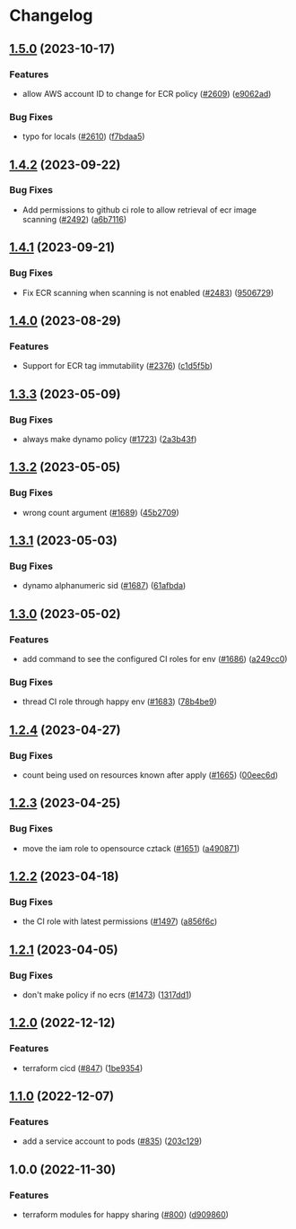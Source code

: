 # Changelog

## [1.5.0](https://github.com/chanzuckerberg/happy/compare/happy-github-ci-role-v1.4.2...happy-github-ci-role-v1.5.0) (2023-10-17)


### Features

* allow AWS account ID to change for ECR policy ([#2609](https://github.com/chanzuckerberg/happy/issues/2609)) ([e9062ad](https://github.com/chanzuckerberg/happy/commit/e9062adc7983b7b16e7271b4c65eec939a068f62))


### Bug Fixes

* typo for locals ([#2610](https://github.com/chanzuckerberg/happy/issues/2610)) ([f7bdaa5](https://github.com/chanzuckerberg/happy/commit/f7bdaa565aaa1381b0f5e30794cad63fdccff8cb))

## [1.4.2](https://github.com/chanzuckerberg/happy/compare/happy-github-ci-role-v1.4.1...happy-github-ci-role-v1.4.2) (2023-09-22)


### Bug Fixes

* Add permissions to github ci role to allow retrieval of ecr image scanning ([#2492](https://github.com/chanzuckerberg/happy/issues/2492)) ([a6b7116](https://github.com/chanzuckerberg/happy/commit/a6b71169993165a55b8f139225a53e5a229367e9))

## [1.4.1](https://github.com/chanzuckerberg/happy/compare/happy-github-ci-role-v1.4.0...happy-github-ci-role-v1.4.1) (2023-09-21)


### Bug Fixes

* Fix ECR scanning when scanning is not enabled ([#2483](https://github.com/chanzuckerberg/happy/issues/2483)) ([9506729](https://github.com/chanzuckerberg/happy/commit/9506729d6121989b90fe58708b8bd07530e3bc0c))

## [1.4.0](https://github.com/chanzuckerberg/happy/compare/happy-github-ci-role-v1.3.3...happy-github-ci-role-v1.4.0) (2023-08-29)


### Features

* Support for ECR tag immutability ([#2376](https://github.com/chanzuckerberg/happy/issues/2376)) ([c1d5f5b](https://github.com/chanzuckerberg/happy/commit/c1d5f5b6e6a093c19ba2a092111842cc0e4f195f))

## [1.3.3](https://github.com/chanzuckerberg/happy/compare/happy-github-ci-role-v1.3.2...happy-github-ci-role-v1.3.3) (2023-05-09)


### Bug Fixes

* always make dynamo policy ([#1723](https://github.com/chanzuckerberg/happy/issues/1723)) ([2a3b43f](https://github.com/chanzuckerberg/happy/commit/2a3b43f9e5de9f93be400d67d966a356df50f7f3))

## [1.3.2](https://github.com/chanzuckerberg/happy/compare/happy-github-ci-role-v1.3.1...happy-github-ci-role-v1.3.2) (2023-05-05)


### Bug Fixes

* wrong count argument ([#1689](https://github.com/chanzuckerberg/happy/issues/1689)) ([45b2709](https://github.com/chanzuckerberg/happy/commit/45b27099d6504d16f58789e81bca7d7ef1c7e2b0))

## [1.3.1](https://github.com/chanzuckerberg/happy/compare/happy-github-ci-role-v1.3.0...happy-github-ci-role-v1.3.1) (2023-05-03)


### Bug Fixes

* dynamo alphanumeric sid ([#1687](https://github.com/chanzuckerberg/happy/issues/1687)) ([61afbda](https://github.com/chanzuckerberg/happy/commit/61afbdac2796d213b2b722c5e4f42044e00cfe48))

## [1.3.0](https://github.com/chanzuckerberg/happy/compare/happy-github-ci-role-v1.2.4...happy-github-ci-role-v1.3.0) (2023-05-02)


### Features

* add command to see the configured CI roles for env ([#1686](https://github.com/chanzuckerberg/happy/issues/1686)) ([a249cc0](https://github.com/chanzuckerberg/happy/commit/a249cc0a4fc61af413312b300f1fc4695529ee2e))


### Bug Fixes

* thread CI role through happy env ([#1683](https://github.com/chanzuckerberg/happy/issues/1683)) ([78b4be9](https://github.com/chanzuckerberg/happy/commit/78b4be95b7f4f4be95cf18a3d3b9920a28f409da))

## [1.2.4](https://github.com/chanzuckerberg/happy/compare/happy-github-ci-role-v1.2.3...happy-github-ci-role-v1.2.4) (2023-04-27)


### Bug Fixes

* count being used on resources known after apply ([#1665](https://github.com/chanzuckerberg/happy/issues/1665)) ([00eec6d](https://github.com/chanzuckerberg/happy/commit/00eec6d86b489408c2347ff57179d5ad9de43414))

## [1.2.3](https://github.com/chanzuckerberg/happy/compare/happy-github-ci-role-v1.2.2...happy-github-ci-role-v1.2.3) (2023-04-25)


### Bug Fixes

* move the iam role to opensource cztack ([#1651](https://github.com/chanzuckerberg/happy/issues/1651)) ([a490871](https://github.com/chanzuckerberg/happy/commit/a490871da60a4c2c672f02a78278298bef53fc06))

## [1.2.2](https://github.com/chanzuckerberg/happy/compare/happy-github-ci-role-v1.2.1...happy-github-ci-role-v1.2.2) (2023-04-18)


### Bug Fixes

* the CI role with latest permissions ([#1497](https://github.com/chanzuckerberg/happy/issues/1497)) ([a856f6c](https://github.com/chanzuckerberg/happy/commit/a856f6ce50b661e227db7d26e4943f82da37bab0))

## [1.2.1](https://github.com/chanzuckerberg/happy/compare/happy-github-ci-role-v1.2.0...happy-github-ci-role-v1.2.1) (2023-04-05)


### Bug Fixes

* don't make policy if no ecrs ([#1473](https://github.com/chanzuckerberg/happy/issues/1473)) ([1317dd1](https://github.com/chanzuckerberg/happy/commit/1317dd167d5ef5c28fce0f0fd2721951a7e1ed5b))

## [1.2.0](https://github.com/chanzuckerberg/happy/compare/happy-github-ci-role-v1.1.0...happy-github-ci-role-v1.2.0) (2022-12-12)


### Features

* terraform cicd ([#847](https://github.com/chanzuckerberg/happy/issues/847)) ([1be9354](https://github.com/chanzuckerberg/happy/commit/1be9354192ce8085fa967c0c9280a772a4bb6daa))

## [1.1.0](https://github.com/chanzuckerberg/happy/compare/happy-github-ci-role-v1.0.0...happy-github-ci-role-v1.1.0) (2022-12-07)


### Features

* add a service account to pods ([#835](https://github.com/chanzuckerberg/happy/issues/835)) ([203c129](https://github.com/chanzuckerberg/happy/commit/203c1294602160dfc4aacc15adf8ebc91e83af5a))

## 1.0.0 (2022-11-30)


### Features

* terraform modules for happy sharing ([#800](https://github.com/chanzuckerberg/happy/issues/800)) ([d909860](https://github.com/chanzuckerberg/happy/commit/d9098607e37b29c71bdc3ddac9fabd7ba280606b))
